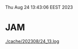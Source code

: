 Thu Aug 24 13:43:06 EEST 2023
# JAM
<a href='./cache/202308/24_13.log'>./cache/202308/24_13.log</a>
